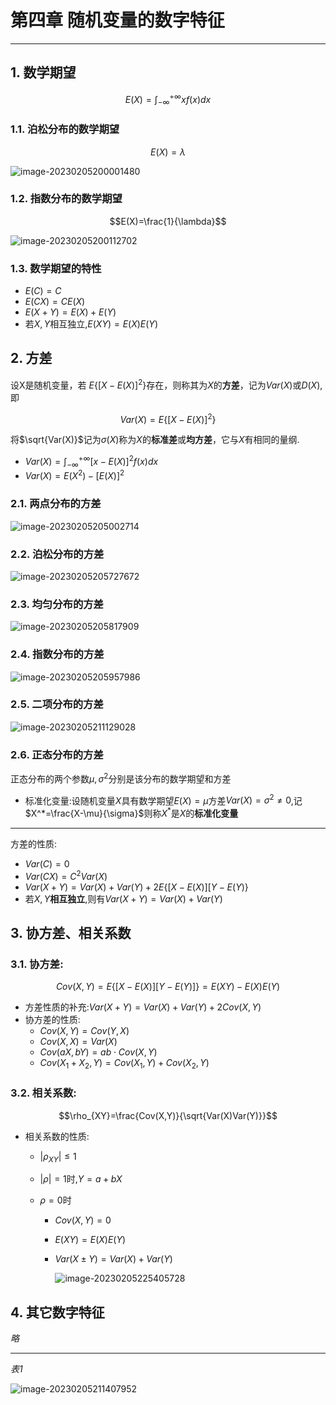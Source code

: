 # 第四章 随机变量的数字特征

---

## 1. 数学期望

$$E(X)=\int_{-\infty}^{+\infty}xf(x)dx$$



### 1.1. **泊松分布**的数学期望

$$E(X)=\lambda$$

![image-20230205200001480](https://raw.githubusercontent.com/Tianjiangyigeyi/img/master/202302052000509.png)



### 1.2. 指数分布的数学期望

$$E(X)=\frac{1}{\lambda}$$

![image-20230205200112702](https://raw.githubusercontent.com/Tianjiangyigeyi/img/master/202302052001732.png)



### 1.3. 数学期望的特性

- $E(C)=C$
- $E(CX)=CE(X)$
- $E(X+Y)=E(X)+E(Y)$
- 若$X,Y$相互独立,$E(XY)=E(X)E(Y)$

## 2. 方差

设X是随机变量，若 $E\{[X-E(X)]^2\}$存在，则称其为$X$的**方差**，记为$Var(X$)或$D(X)$,即

$$Var(X)=E\{[X-E(X)]^2\}$$

将$\sqrt{Var(X)}$记为$\sigma(X)$称为$X$的**标准差**或**均方差**，它与$X$有相同的量纲.

- $Var(X)=\int_{-\infty}^{+\infty}[x-E(X)]^2f(x)dx$
- $Var(X)=E(X^2)-[E(X)]^2$



### 2.1. 两点分布的方差

![image-20230205205002714](https://raw.githubusercontent.com/Tianjiangyigeyi/img/master/202302052050747.png)

### 2.2. 泊松分布的方差

![image-20230205205727672](https://raw.githubusercontent.com/Tianjiangyigeyi/img/master/202302052057713.png)

### 2.3. 均匀分布的方差

![image-20230205205817909](https://raw.githubusercontent.com/Tianjiangyigeyi/img/master/202302052058942.png)

### 2.4. 指数分布的方差

![image-20230205205957986](https://raw.githubusercontent.com/Tianjiangyigeyi/img/master/202302052059017.png)

### 2.5. 二项分布的方差

![image-20230205211129028](https://raw.githubusercontent.com/Tianjiangyigeyi/img/master/202302052111062.png)

### 2.6. 正态分布的方差

正态分布的两个参数$\mu ,\sigma^2$分别是该分布的数学期望和方差

- 标准化变量:设随机变量$X$具有数学期望$E(X)=\mu$方差$Var(X)=\sigma^2\ne 0$,记$X^*=\frac{X-\mu}{\sigma}$则称$X^*$是$X$的**标准化变量**

---

方差的性质:

- $Var(C)=0$
- $Var(CX)=C^2Var(X)$
- $Var(X+Y)=Var(X)+Var(Y)+2E\{[X-E(X)][Y-E(Y)\}$
- 若$X,Y$**相互独立**,则有$Var(X+Y)=Var(X)+Var(Y)$

## 3. 协方差、相关系数

### 3.1. 协方差:

$$Cov(X,Y)=E\{[X-E(X)][Y-E(Y)]\}=E(XY)-E(X)E(Y)$$

- 方差性质的补充:$Var(X+Y)=Var(X)+Var(Y)+2Cov(X,Y)$
- 协方差的性质:
  - $Cov(X,Y)=Cov(Y,X)$
  - $Cov(X,X)=Var(X)$
  - $Cov(aX,bY)=ab\cdot Cov(X,Y)$
  - $Cov(X_1+X_2,Y)=Cov(X_1,Y)+Cov(X_2,Y)$

### 3.2. 相关系数:

$$\rho_{XY}=\frac{Cov(X,Y)}{\sqrt{Var(X)Var(Y)}}$$

- 相关系数的性质:

  - $|\rho_{XY}| \le 1$

  - $|\rho|=1$时,$Y=a+bX$

  - $\rho=0$时

    - $Cov(X,Y)=0$

    - $E(XY)=E(X)E(Y)$

    - $Var(X\pm Y)=Var(X)+Var(Y)$

      ![image-20230205225405728](https://raw.githubusercontent.com/Tianjiangyigeyi/img/master/202302052254775.png)

## 4. 其它数字特征

*略*

---

*表1*

![image-20230205211407952](https://raw.githubusercontent.com/Tianjiangyigeyi/img/master/202302052114057.png)



